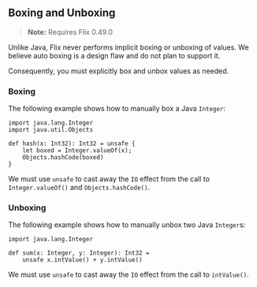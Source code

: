 ## Boxing and Unboxing

> **Note:** Requires Flix 0.49.0

Unlike Java, Flix never performs implicit boxing or unboxing of values. We
believe auto boxing is a design flaw and do not plan to support it. 

Consequently, you must explicitly box and unbox values as needed.

### Boxing

The following example shows how to manually box a Java `Integer`: 

```flix
import java.lang.Integer
import java.util.Objects

def hash(x: Int32): Int32 = unsafe {
    let boxed = Integer.valueOf(x);
    Objects.hashCode(boxed)
}
```

We must use `unsafe` to cast away the `IO` effect from the call to
`Integer.valueOf()` and `Objects.hashCode()`.

### Unboxing

The following example shows how to manually unbox two Java `Integer`s:

```flix
import java.lang.Integer

def sum(x: Integer, y: Integer): Int32 = 
    unsafe x.intValue() + y.intValue()
```

We must use `unsafe` to cast away the `IO` effect from the call to `intValue()`.

